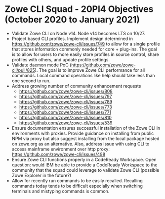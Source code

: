 # Zowe CLI Squad - 20PI4 Objectives (October 2020 to January 2021)

* Validate Zowe CLI on Node v14. Node v14 becomes LTS on 10/27.
* Project based CLI profiles. Implement design determined in https://github.com/zowe/zowe-cli/issues/749 to allow for a single profile that stores information commonly needed for core + plug-ins. The goal is to allow for users to more easily store profiles in source control, share profiles with others, and update profile settings.
* Validate daemon mode PoC (https://github.com/zowe/zowe-cli/pull/825). The goal is to improve Zowe CLI performance for all commands. Local command operations like help should take less than one second to run.
* Address growing number of community enhancement requests
  * https://github.com/zowe/zowe-cli/issues/808
  * https://github.com/zowe/zowe-cli/issues/797
  * https://github.com/zowe/zowe-cli/issues/789
  * https://github.com/zowe/zowe-cli/issues/773
  * https://github.com/zowe/zowe-cli/issues/771
  * https://github.com/zowe/zowe-cli/issues/810
  * https://github.com/zowe/zowe-cli/issues/539
* Ensure documentation ensures successful installation of the Zowe CLI in environments with proxies. Provide guidance on installing from public NPM via proxy but also suggest installing from the local package hosted on zowe.org as an alternative. Also, address issue with using CLI to access mainframe environment over http proxy: https://github.com/zowe/zowe-cli/issues/498
* Ensure Zowe CLI functions properly in a CodeReady Workspace. Open question: would IBM be able to provide a CodeReady Workspace to the community that the squad could leverage to validate Zowe CLI (possible Zowe Explorer in the future?)
* Allow for recently run commands to be easily recalled. Recalling commands today tends to be difficult especially when switching terminals and mistyping commands is common.
